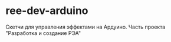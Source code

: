 # ree-dev-arduino
Скетчи для управления эффектами на Ардуино. Часть проекта "Разработка и создание РЭА"
